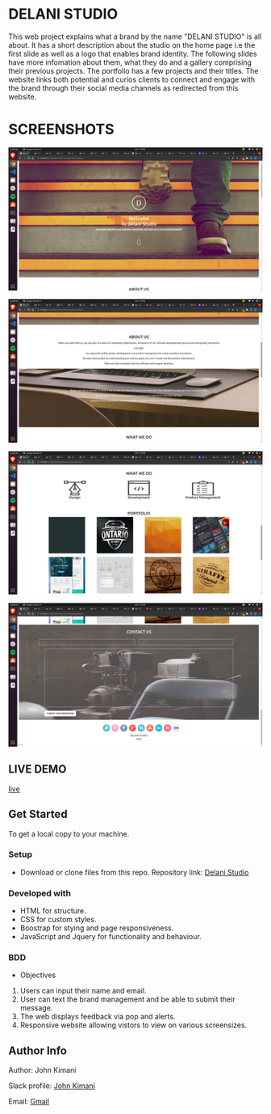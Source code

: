 # DELANI STUDIO 
This web project explains what a brand by the name "DELANI STUDIO" is all about. It has a short description about the studio on the home page i.e the first slide as well as a logo that enables brand identity. 
The following slides have more infomation about them, what they do and a gallery comprising their previous projects.
The portfolio has a few projects and their titles. The website links both potential and curios clients to connect and engage with the brand through their social media channels as redirected from this website.

# SCREENSHOTS
![Hero Section](https://github.com/John-Kimani/delani_studio/blob/master/assets/hero_section_screenshot.png)

![About us](https://github.com/John-Kimani/delani_studio/blob/master/assets/about_us_screenshot.png)

![Portfolio](https://github.com/John-Kimani/delani_studio/blob/master/assets/portfolio_screenshot.png)

![Contact and socials](https://github.com/John-Kimani/delani_studio/blob/master/assets/contact_form_screenshot.png)

## LIVE DEMO
[live](https://john-kimani.github.io/delani_studio/)

## Get Started
To get a local copy to your machine.

### Setup
* Download or clone files from this repo.
Repository link: [Delani Studio](https://github.com/John-Kimani/delani_studio.git)

### Developed with
* HTML for structure.
* CSS for custom styles.
* Boostrap for stying and page responsiveness.
* JavaScript and Jquery for functionality and behaviour.

### BDD
* Objectives
1. Users can input their name and email.
2. User can text the brand management and be able to submit their message.
3. The web displays feedback via pop and alerts.
4. Responsive website allowing vistors to view on various screensizes.


## Author Info
Author: John Kimani

Slack profile: [John Kimani](https://app.slack.com/client/T0101L740P4/C010GLANY3A)

Email: [Gmail](https://mail.google.com/mail/u/0/#inbox)
